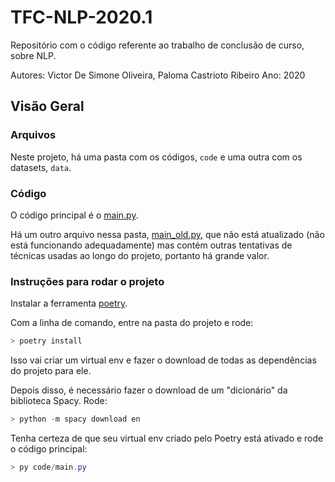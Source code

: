 # TFC-NLP-2020.1

Repositório com o código referente ao trabalho de conclusão de curso, sobre NLP.

Autores: Victor De Simone Oliveira, Paloma Castrioto Ribeiro
Ano: 2020

## Visão Geral

### Arquivos

Neste projeto, há uma pasta com os códigos, `code` e uma outra com os datasets, `data`.

### Código

O código principal é o [main.py](code/main.py).

Há um outro arquivo nessa pasta, [main_old.py](code/main_old.py), que não está atualizado (não está funcionando adequadamente) mas contém outras tentativas de técnicas usadas ao longo do projeto, portanto há grande valor.

### Instruções para rodar o projeto

Instalar a ferramenta [poetry](https://python-poetry.org/docs/#installation).

Com a linha de comando, entre na pasta do projeto e rode:

```powershell
> poetry install
```

Isso vai criar um virtual env e fazer o download de todas as dependências do projeto para ele.

Depois disso, é necessário fazer o download de um "dicionário" da biblioteca Spacy. Rode:

```powershell
> python -m spacy download en
```

Tenha certeza de que seu virtual env criado pelo Poetry está ativado e rode o código principal:

```powershell
> py code/main.py
```
